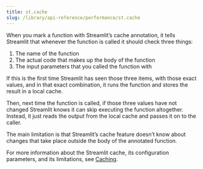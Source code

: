 ```yaml
---
title: st.cache
slug: /library/api-reference/performance/st.cache
---
```


When you mark a function with Streamlit’s cache annotation, it tells Streamlit
that whenever the function is called it should check three things:

1. The name of the function
2. The actual code that makes up the body of the function
3. The input parameters that you called the function with

If this is the first time Streamlit has seen those three items, with those exact
values, and in that exact combination, it runs the function and stores the
result in a local cache.

Then, next time the function is called, if those three values have not changed
Streamlit knows it can skip executing the function altogether. Instead, it just
reads the output from the local cache and passes it on to the caller.

The main limitation is that Streamlit’s cache feature doesn’t know about
changes that take place outside the body of the annotated function.

For more information about the Streamlit cache, its configuration parameters,
and its limitations, see [Caching](/library/advanced-features/caching).

<Autofunction function="streamlit.cache" />